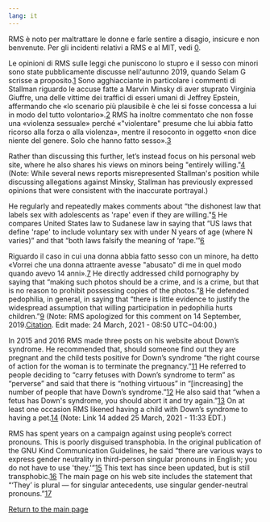 ```yaml
---
lang: it
---
```


RMS è noto per maltrattare le donne e farle sentire a disagio, insicure e non benvenute. Per gli incidenti relativi a RMS e al MIT, vedi [0].

[0]: https://selamjie.medium.com/remove-richard-stallman-appendix-a-a7e41e784f88

Le opinioni di RMS sulle leggi che puniscono lo stupro e il sesso con minori sono state pubblicamente discusse nell'autunno 2019, quando Selam G scrisse a proposito.[1] Sono agghiacciante in particolare i commenti di Stallman riguardo le accuse fatte a Marvin Minsky di aver stuprato Virginia Giuffre, una delle vittime dei traffici di esseri umani di Jeffrey Epstein, affermando che «lo scenario più plausibile è che lei si fosse concessa a lui in modo del tutto volontario».[2] RMS ha inoltre commentato che non fosse una «violenza sessuale» perché «"violentare" presume che lui abbia fatto ricorso alla forza o alla violenza», mentre il resoconto in oggetto «non dice niente del genere. Solo che hanno fatto sesso».[3]

Rather than discussing this further, let’s instead focus on his personal web site, where he also shares his views on minors being "entirely willing."[4] (Note: While several news reports misrepresented Stallman's position while discussing allegations against Minsky, Stallman has previously expressed opinions that were consistent with the inaccurate portrayal.)

[1]: https://web.archive.org/web/20210325013429/https://selamjie.medium.com/remove-richard-stallman-fec6ec210794
[2]: https://web.archive.org/web/20210325013629/https://www.vice.com/en/article/9ke3ke/famed-computer-scientist-richard-stallman-described-epstein-victims-as-entirely-willing
[3]: https://web.archive.org/web/20210325013629/https://www.vice.com/en/article/9ke3ke/famed-computer-scientist-richard-stallman-described-epstein-victims-as-entirely-willing
[4]: https://web.archive.org/web/20210325013706/https://stallman.org/archives/2018-jul-oct.html#23_September_2018_(Cody_Wilson)

He regularly and repeatedly makes comments about “the dishonest law that labels sex with adolescents as 'rape' even if they are willing."[5] He compares United States law to Sudanese law in saying that “US laws that define 'rape' to include voluntary sex with under N years of age (where N varies)” and that “both laws falsify the meaning of ‘rape.’”[6]

[5]: https://web.archive.org/web/20210325013844/https://stallman.org/archives/2017-sep-dec.html#13_November_2017_(Jelani_Maraj)
[6]: https://web.archive.org/web/20210325013942/https://stallman.org/archives/2018-may-aug.html#14_May_2018_(Death_sentence_in_Sudan)

Riguardo il caso in cui una donna abbia fatto sesso con un minore, ha detto «Vorrei che una donna attraente avesse "abusato" di me in quel modo quando avevo 14 anni».[7] He directly addressed child pornography by saying that “making such photos should be a crime, and is a crime, but that is no reason to prohibit possessing copies of the photos.”[8] He defended pedophilia, in general, in saying that “there is little evidence to justify the widespread assumption that willing participation in pedophilia hurts children.”[9] (Note: RMS apologized for this comment on 14 September, 2019.[Citation][10]. Edit made: 24 March, 2021 - 08:50 UTC−04:00.)

[7]: https://web.archive.org/web/20210325014110/https://stallman.org/archives/2015-mar-jun.html#5_June_2015_(Law_being_an_ass)
[8]: https://web.archive.org/web/20210325014131/https://stallman.org/archives/2014-jul-oct.html#26_October_2014_(Prison_for_cartoon)
[9]: https://web.archive.org/web/20210325014249/https://stallman.org/archives/2012-nov-feb.html#04_January_2013_(Pedophilia)
[10]: https://web.archive.org/web/20210325015259/https://stallman.org/archives/2019-jul-oct.html#14_September_2019_(Sex_between_an_adult_and_a_child_is_wrong)

In 2015 and 2016 RMS made three posts on his website about Down’s syndrome. He recommended that, should someone find out they are pregnant and the child tests positive for Down’s syndrome “the right course of action for the woman is to terminate the pregnancy.”[11] He referred to people deciding to “carry fetuses with Down’s syndrome to term” as “perverse” and said that there is “nothing virtuous” in “[increasing] the number of people that have Down’s syndrome.”[12] He also said that “when a fetus has Down's syndrome, you should abort it and try again.”[13] On at least one occasion RMS likened having a child with Down’s syndrome to having a pet.[14] (Note: Link 14 added 25 March, 2021 - 11:33 EDT.)

[11]: https://web.archive.org/web/20210325014348/https://stallman.org/archives/2016-jul-oct.html#31_October_2016_(Down's_syndrome)
[12]: https://web.archive.org/web/20210325014343/https://stallman.org/archives/2015-jul-oct.html#21_October_2015_(Mistaking_a_fetus_for_a_baby)
[13]: https://web.archive.org/web/20210325014628/https://stallman.org/archives/2016-mar-jun.html#23_April_2016_(Fetuses_with_Downs_syndrome)
[14]: https://web.archive.org/web/20161107050933/https://stallman.org/archives/2016-jul-oct.html#31_October_2016_(Down's_syndrome)

RMS has spent years on a campaign against using people’s correct pronouns. This is poorly disguised transphobia. In the original publication of the GNU Kind Communication Guidelines, he said “there are various ways to express gender neutrality in third-person singular pronouns in English; you do not have to use 'they.'”[15] This text has since been updated, but is still transphobic.[16] The main page on his web site includes the statement that  “‘They’ is plural — for singular antecedents, use singular gender-neutral pronouns.”[17]

[15]: https://web.archive.org/web/20181022140126/https://www.gnu.org/philosophy/kind-communication.html
[16]: https://web.archive.org/web/20210325014959/https://www.gnu.org/philosophy/kind-communication.html
[17]: https://web.archive.org/web/20210325014851/https://stallman.org/

[Return to the main page][18]

[18]: https://rms-open-letter.github.io/
